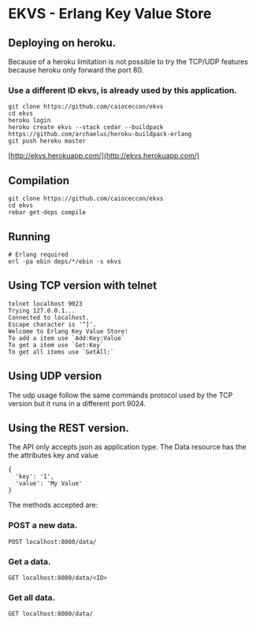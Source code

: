 # EKVS - Erlang Key Value Store
## Deploying on heroku.
Because of a heroku limitation is not possible to try the TCP/UDP features because heroku only forward the port 80.

### Use a different ID ekvs, is already used by this application.
    git clone https://github.com/caioceccon/ekvs
    cd ekvs
    heroku login
    heroku create ekvs --stack cedar --buildpack https://github.com/archaelus/heroku-buildpack-erlang
    git push heroku master
[http://ekvs.herokuapp.com/](http://ekvs.herokuapp.com/)

## Compilation
    git clone https://github.com/caioceccon/ekvs
    cd ekvs
    rebar get-deps compile

## Running
    # Erlang required
    erl -pa ebin deps/*/ebin -s ekvs

## Using TCP version with telnet
    telnet localhost 9023
    Trying 127.0.0.1...
    Connected to localhost.
    Escape character is '^]'.
    Welcome to Erlang Key Value Store!
    To add a item use `Add:Key:Value`
    To get a item use `Get:Key`
    To get all items use `GetAll:`

## Using UDP version
The udp usage follow the same commands protocol used by the TCP version but it runs in a different port 9024.

## Using the REST version.
The API only accepts json as application type.
The Data resource has the the attributes key and value

    {
      'key': '1',
      'value': 'My Value'
    }

The methods accepted are:
### POST a new data.
    POST localhost:8080/data/

### Get a data.
    GET localhost:8080/data/<ID>

### Get all data.
    GET localhost:8080/data/
